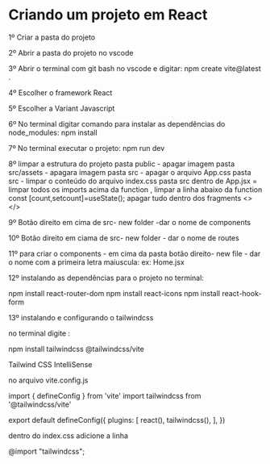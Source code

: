 # Criando um projeto em React

1º Criar a pasta do projeto

2º Abrir a pasta do projeto no vscode

3º Abrir o terminal com git bash no vscode e digitar: npm create vite@latest .

4º Escolher o framework React

5º Escolher a Variant Javascript

6º No terminal digitar comando para instalar as dependências do node_modules: npm install 

7º No terminal executar o projeto: npm run dev

8º limpar a estrutura do projeto
   pasta public - apagar imagem
   pasta src/assets - apagara imagem
   pasta src - apagar o arquivo App.css
   pasta src - limpar o conteúdo do arquivo index.css
   pasta src  dentro de App.jsx = limpar todos os imports acima da function , limpar a linha abaixo da function const [count,setcount]=useState();
   apagar tudo dentro dos fragments <></>

9º  Botão direito em cima de src- new folder -dar o nome de components

10º Botão direito em ciama de src- new folder - dar o nome de routes

11º  para criar o components - em cima da pasta botão direito- new file - dar o nome com a primeira letra maiuscula: ex: Home.jsx

12º instalando as dependências para o projeto no terminal:

npm install react-router-dom
npm install react-icons
npm install react-hook-form


13º instalando e configurando o tailwindcss 

no terminal digite :

npm install tailwindcss @tailwindcss/vite

Tailwind CSS IntelliSense


no arquivo vite.config.js

import { defineConfig } from 'vite'
import tailwindcss from '@tailwindcss/vite'

export default defineConfig({
  plugins: [
    react(),
    tailwindcss(),
  ],
})

dentro do index.css  adicione a linha

@import "tailwindcss";